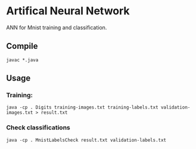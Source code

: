 # Artifical Neural Network

ANN for Mnist training and classification.

## Compile

```console
javac *.java
```
## Usage

### Training:

```console
java -cp . Digits training-images.txt training-labels.txt validation-images.txt > result.txt
```

### Check classifications

```console
java -cp . MnistLabelsCheck result.txt validation-labels.txt
```
